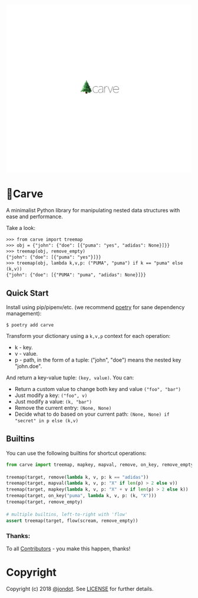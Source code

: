 ![](media/carve.png)

# 🌲Carve

A minimalist Python library for manipulating nested data structures with ease and performance.

Take a look:

```
>>> from carve import treemap
>>> obj = {"john": {"doe": [{"puma": "yes", "adidas": None}]}}
>>> treemap(obj, remove_empty)
{"john": {"doe": [{"puma": "yes"}]}}
>>> treemap(obj, lambda k,v,p: ("PUMA", "puma") if k == "puma" else (k,v))
{"john": {"doe": [{"PUMA": "puma", "adidas": None}]}}
```

## Quick Start

Install using pip/pipenv/etc. (we recommend [poetry](https://github.com/sdispater/poetry) for sane dependency management):

```
$ poetry add carve
```

Transform your dictionary using a `k,v,p` context for each operation:

* k - key.
* v - value.
* p - path, in the form of a tuple: ("john", "doe") means the nested key "john.doe".

And return a key-value tuple: `(key, value)`. You can:

* Return a custom value to change both key and value `("foo", "bar")`
* Just modify a key: `("foo", v)`
* Just modify a value: `(k, "bar")`
* Remove the current entry: `(None, None)`
* Decide what to do based on your current path: `(None, None) if "secret" in p else (k,v)`

## Builtins

You can use the following builtins for shortcut operations:

```python
from carve import treemap, mapkey, mapval, remove, on_key, remove_empty, flow

treemap(target, remove(lambda k, v, p: k == "adidas"))
treemap(target, mapval(lambda k, v, p: "X" if len(p) > 2 else v))
treemap(target, mapkey(lambda k, v, p: "X" + v if len(p) > 2 else k))
treemap(target, on_key("puma", lambda k, v, p: (k, "X")))
treemap(target, remove_empty)

# multiple builtins, left-to-right with 'flow'
assert treemap(target, flow(scream, remove_empty))
```


### Thanks:

To all [Contributors](https://github.com/jondot/carve/graphs/contributors) - you make this happen, thanks!

# Copyright

Copyright (c) 2018 [@jondot](http://twitter.com/jondot). See [LICENSE](LICENSE.txt) for further details.